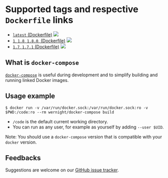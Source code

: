 # Supported tags and respective `Dockerfile` links

  * [`latest` (Dockerfile)](https://github.com/wernight/docker-compose/blob/master/Dockerfile) [![](https://images.microbadger.com/badges/image/wernight/docker-compose.svg)](https://microbadger.com/images/wernight/docker-compose "Get your own image badge on microbadger.com")
  * [`1`, `1.8`, `1.8.0`, (Dockerfile)](https://github.com/wernight/docker-compose/blob/v1.8.0/Dockerfile) [![](https://images.microbadger.com/badges/image/wernight/docker-compose:1.8.svg)](https://microbadger.com/images/wernight/docker-compose "Get your own image badge on microbadger.com")
  * [`1.7`, `1.7.1` (Dockerfile)](https://github.com/wernight/docker-compose/blob/v1.7.1/Dockerfile) [![](https://images.microbadger.com/badges/image/wernight/docker-compose:1.7.svg)](https://microbadger.com/images/wernight/docker-compose "Get your own image badge on microbadger.com")


## What is `docker-compose`

[`docker-compose`](https://docs.docker.com/compose/) is useful during development and to simplify building and running linked Docker images.

## Usage example

    $ docker run -v /var/run/docker.sock:/var/run/docker.sock:ro -v $PWD:/code:ro --rm wernight/docker-compose build

  - `/code` is the default current working directory.
  - You can run as any user, for example as yourself by adding `--user $UID`.

Note: You should use a `docker-compose` version that is compatible with your `docker` version.

## Feedbacks

Suggestions are welcome on our [GitHub issue tracker](https://github.com/wernight/docker-compose/issues).
